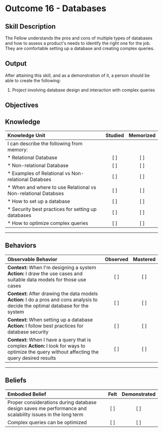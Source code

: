 # Outcome 16 - Databases

**Skill Description**
----------
The Fellow understands the pros and cons of multiple types of databases and how to assess a product's needs to identify the right one for the job.  They are comfortable setting up a database and creating complex queries.

**Output**
----------
After attaining this skill, and as a demonstration of it, a person should be able to create the following:

1. Project involving database design and interaction with complex queries


**Objectives**
----------
## **Knowledge**


| Knowledge Unit   |      Studied      | Memorized |
|:-------------|:------------------:|:--------:|
| I can describe the following from memory: | | |
| * Relational Database | [ ] | [ ]  |
| * Non-relational Database     | [ ] | [ ]  |
| * Examples of Relational vs Non-relational Databses     | [ ] | [ ]  |
| * When and where to use Relational vs Non-relational Databses     | [ ] | [ ]  |
| * How to set up a database     | [ ] | [ ]  |
| * Security best practices for setting up databases     | [ ] | [ ]  |
| * How to optimize complex queries     | [ ] | [ ]  |


----------


## **Behaviors**

| Observable Behavior   |      Observed      | Mastered |
|:-------------|:------------------:|:--------:|
| **Context:** When I'm designing a system **Action:** I draw the use cases and suitable data models for those use cases| [ ] | [ ]  |
| **Context:** After drawing the data models **Action:** I do a pros and cons analysis to decide the optimal database for the system | [ ] | [ ]  |
| **Context:** When setting up a database **Action:** I follow best practices for database security | [ ] | [ ]  |
| **Context:** When I have a query that is complex **Action:** I look for ways to optimize the query without affecting the query desired results | [ ] | [ ]  |



----------


## **Beliefs**


| Embodied Belief   |      Felt      | Demonstrated |
|:-------------|:------------------:|:--------:|
| Proper considerations during database design saves me performance and scalability issues in the long term | [ ] | [ ]  |
| Complex queries can be optimized | [ ] | [ ]  |

